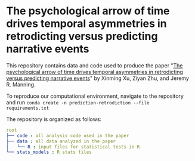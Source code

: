 # The psychological arrow of time drives temporal asymmetries in retrodicting versus predicting narrative events
This repository contains data and code used to produce the paper "[The psychological arrow of time drives temporal asymmetries in retrodicting versus predicting narrative events](https://psyarxiv.com/yp2qu/)" by Xinming Xu, Ziyan Zhu, and Jeremy R. Manning.

To reproduce our computational environment, navigate to the repository and run `conda create -n prediction-retrodiction --file requirements.txt`

The repository is organized as follows:

```yaml
root
├── code : all analysis code used in the paper
├── data : all data analyzed in the paper
│   └── R : input files for statistical tests in R
└── stats_models : R stats files
```